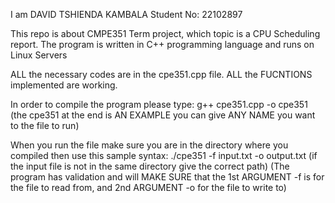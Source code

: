 I am DAVID TSHIENDA KAMBALA Student No: 22102897

This repo is about CMPE351 Term project, which topic is a CPU Scheduling report. 
The program is written in C++ programming language and runs on Linux Servers

ALL the necessary codes are in the cpe351.cpp file. ALL the FUCNTIONS implemented are working.

In order to compile the program please type: g++ cpe351.cpp -o cpe351
(the cpe351 at the end is AN EXAMPLE you can give ANY NAME you want to the file to run)

When you run the file make sure you are in the directory where you compiled 
then use this sample syntax: ./cpe351 -f input.txt -o output.txt (if the input file is not in the same directory give the correct path)
(The program has validation and will MAKE SURE that the 1st ARGUMENT -f is for the file to read from, and 2nd ARGUMENT -o for the file to write to)
